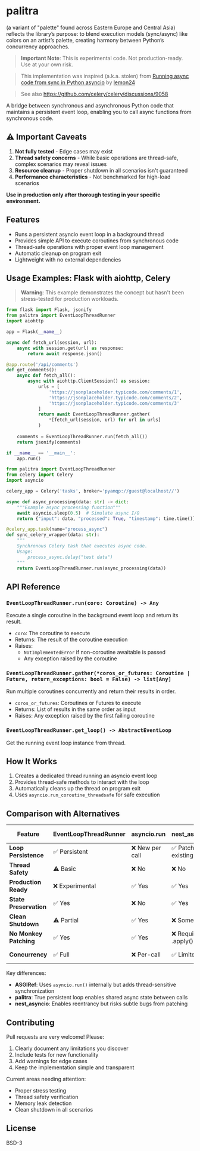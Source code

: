 # palitra
(a variant of "palette" found across Eastern Europe and Central Asia) reflects the library’s purpose: to blend execution models (sync/async) like colors on an artist’s palette, creating harmony between Python’s concurrency approaches. 


> **Important Note**: This is experimental code. Not production-ready. Use at your own risk.

> This implementation was inspired (a.k.a. stolen) from [Running async code from sync in Python asyncio](https://death.andgravity.com/asyncio-bridge) by [lemon24](https://github.com/lemon24)

> See also https://github.com/celery/celery/discussions/9058

A bridge between synchronous and asynchronous Python code that maintains a persistent event loop, enabling you to call async functions from synchronous code.

## ⚠️ Important Caveats

1. **Not fully tested** - Edge cases may exist
2. **Thread safety concerns** - While basic operations are thread-safe, complex scenarios may reveal issues
3. **Resource cleanup** - Proper shutdown in all scenarios isn't guaranteed
4. **Performance characteristics** - Not benchmarked for high-load scenarios

**Use in production only after thorough testing in your specific environment.**

## Features

- Runs a persistent asyncio event loop in a background thread
- Provides simple API to execute coroutines from synchronous code
- Thread-safe operations with proper event loop management
- Automatic cleanup on program exit
- Lightweight with no external dependencies


## Usage Examples: Flask with aiohttp, Celery

> **Warning**: This example demonstrates the concept but hasn't been stress-tested for production workloads.


```python
from flask import Flask, jsonify
from palitra import EventLoopThreadRunner
import aiohttp

app = Flask(__name__)

async def fetch_url(session, url):
    async with session.get(url) as response:
        return await response.json()

@app.route('/api/comments')
def get_comments():
    async def fetch_all():
        async with aiohttp.ClientSession() as session:
            urls = [
                'https://jsonplaceholder.typicode.com/comments/1',
                'https://jsonplaceholder.typicode.com/comments/2',
                'https://jsonplaceholder.typicode.com/comments/3'
            ]
            return await EventLoopThreadRunner.gather(
                *[fetch_url(session, url) for url in urls]
            )
    
    comments = EventLoopThreadRunner.run(fetch_all())
    return jsonify(comments)

if __name__ == '__main__':
    app.run()
```


```python
from palitra import EventLoopThreadRunner
from celery import Celery
import asyncio

celery_app = Celery('tasks', broker='pyamqp://guest@localhost//')

async def async_processing(data: str) -> dict:
    """Example async processing function"""
    await asyncio.sleep(0.5)  # Simulate async I/O
    return {"input": data, "processed": True, "timestamp": time.time()}

@celery_app.task(name="process_async")
def sync_celery_wrapper(data: str):
    """
    Synchronous Celery task that executes async code.
    Usage:
        process_async.delay("test data")
    """
    return EventLoopThreadRunner.run(async_processing(data))
```
## API Reference

### `EventLoopThreadRunner.run(coro: Coroutine) -> Any`

Execute a single coroutine in the background event loop and return its result.

- `coro`: The coroutine to execute
- Returns: The result of the coroutine execution
- Raises: 
  - `NotImplementedError` if non-coroutine awaitable is passed
  - Any exception raised by the coroutine

### `EventLoopThreadRunner.gather(*coros_or_futures: Coroutine | Future, return_exceptions: bool = False) -> list[Any]`

Run multiple coroutines concurrently and return their results in order.

- `coros_or_futures`: Coroutines or Futures to execute
- Returns: List of results in the same order as input
- Raises: Any exception raised by the first failing coroutine

### `EventLoopThreadRunner.get_loop() -> AbstractEventLoop`

Get the running event loop instance from thread.

## How It Works

1. Creates a dedicated thread running an asyncio event loop
2. Provides thread-safe methods to interact with the loop
3. Automatically cleans up the thread on program exit
4. Uses `asyncio.run_coroutine_threadsafe` for safe execution

## Comparison with Alternatives

| Feature                | EventLoopThreadRunner | asyncio.run | nest_asyncio | ASGIRef (Django)  |
|------------------------|-----------------------|-------------|--------------|-------------------|
| **Loop Persistence**   | ✅ Persistent         | ❌ New per call | ✅ Patches existing | ❌ New per call  |
| **Thread Safety**      | ⚠️ Basic              | ❌ No        | ❌ No         | ✅ Robust         |
| **Production Ready**   | ❌ Experimental       | ✅ Yes       | ✅ Yes        | ✅ Yes            |
| **State Preservation** | ✅ Yes                | ❌ No        | ✅ Yes        | ❌ No             |
| **Clean Shutdown**     | ⚠️ Partial            | ✅ Yes       | ❌ Sometimes  | ✅ Yes            |
| **No Monkey Patching** | ✅ Yes                | ✅ Yes       | ❌ Requires .apply()| ✅ No       |
| **Concurrency**        | ✅ Full               | ❌ Per-call  | ✅ Limited    | ❌ Per-call       |

Key differences:
- **ASGIRef**: Uses `asyncio.run()` internally but adds thread-sensitive synchronization
- **palitra**: True persistent loop enables shared async state between calls
- **nest_asyncio**: Enables reentrancy but risks subtle bugs from patching

## Contributing

Pull requests are very welcome! Please:

1. Clearly document any limitations you discover
2. Include tests for new functionality
3. Add warnings for edge cases
4. Keep the implementation simple and transparent

Current areas needing attention:
- Proper stress testing
- Thread safety verification
- Memory leak detection
- Clean shutdown in all scenarios

## License
BSD-3


